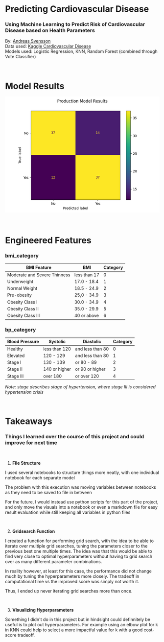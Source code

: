 # Predicting Cardiovascular Disease

### Using Machine Learning to Predict Risk of Cardiovascular Disease based on Health Parameters

By: [Andreas Svensson]()  
Data used: [Kaggle Cardiovascular Disease](https://www.kaggle.com/datasets/sulianova/cardiovascular-disease-dataset)  
Models used: Logistic Regression, KNN, Random Forest (combined through Vote Classifier)  

</br>

# Model Results

![](./assets/production_model_results.png)

</br>

# Engineered Features

### bmi_category


| BMI Feature | BMI | Category |
| --- | --- | --- |
| Moderate and Severe Thinness | less than 17 | 0 |
| Underweight | 17.0 - 18.4 | 1 |
| Normal Weight | 18.5 - 24.9 | 2 |
| Pre-obesity | 25,0 - 34.9 | 3 |
| Obesity Class I | 30.0 - 34.9 | 4 |
| Obesity Class II | 35.0 - 29.9 | 5 |
| Obesity Class III | 40 or above | 6 |


### bp_category

| Blood Pressure | Systolic | Diastolic | Category |
| --- | --- | --- | --- |
| Healthy | less than 120 | and less than 80 | 0 |
| Elevated | 120 - 129 | and less than 80 | 1 |
| Stage I | 130 - 139 | or 80 - 89 | 2 |
| Stage II | 140 or higher | or 90 or higher | 3 |
| Stage III | over 180 | or over 120 | 4 |  

*Note: stage describes stage of hypertension, where stage III is considered hypertension crisis*

</br>

# Takeaways

### Things I learned over the course of this project and could improve for next time

</br>

1. **File Structure**  

I used several notebooks to structure things more neatly, with one individual notebook for each separate model  

The problem with this execution was moving variables between notebooks as they need to be saved to file in between  

For the future, I would instead use python scripts for this part of the project, and only move the visuals into a notebook or even a markdown file for easy result evaluation while still keeping all variables in python files

</br>

2. **Gridsearch Function**

I created a function for performing grid search, with the idea to be able to iterate over multiple grid searches, tuning the parameters closer to the previous best one multiple times. The idea was that this would be able to find very close to optimal hyperparameters without having to grid search over as many different parameter combinations.

In reality however, at least for this case, the performance did not change much by tuning the hyperparameters more closely. The tradeoff in computational time vs the improved score was simply not worth it.

Thus, I ended up never iterating grid searches more than once.

</br>

3. **Visualizing Hyperparameters**

Something I didn't do in this project but in hindsight could definnitely be useful is to plot out hyperparameters. For example using an elbow plot for k in KNN could help to select a more impactful value for k with a good cost-score tradeoff.

